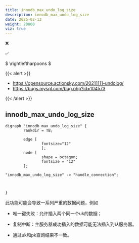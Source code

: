 ```yaml
---
title: innodb_max_undo_log_size
description: innodb_max_undo_log_size
date: 2025-02-12
weight: 20000
viz: true
---
```


<style>
th, td {
  border: 1px solid rgb(190, 190, 190);
}
</style>

&#10060;

&#9989;

$ \rightleftharpoons $

{{< alert >}}

- https://opensource.actionsky.com/20211111-undolog/
- https://bugs.mysql.com/bug.php?id=104573

{{< /alert >}}


## innodb_max_undo_log_size


```viz-dot
digraph "innodb_max_undo_log_size" {
        rankdir = TB;

        edge [
                fontsize="12"
                ];
        node [
                shape = octagon;
                fontsize = "12"
        ];

"innodb_max_undo_log_size" -> "handle_connection";



}
```


此功能可能会导致一系列严重的数据问题，例如

- 唯一键失败：允许插入两个同一个uk的数据；

- 复制中断：主服务器成功插入的数据可能无法插入到从服务器。

- 通过uk和pk查询结果不一致。






